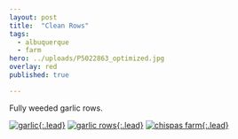```yaml
---
layout: post
title:  "Clean Rows"
tags:
  - albuquerque
  - farm
hero: ../uploads/P5022863_optimized.jpg
overlay: red
published: true

---
```


Fully weeded garlic rows.

[![garlic](../uploads/P5022863_optimized.jpg){:.lead}](../uploads/P5022863.jpg)
[![garlic rows](../uploads/P5022858_optimized.jpg){:.lead}](../uploads/P5022858.jpg)
[![chispas farm](../uploads/P5022854_optimized.jpg){:.lead}](../uploads/P5022854.jpg)